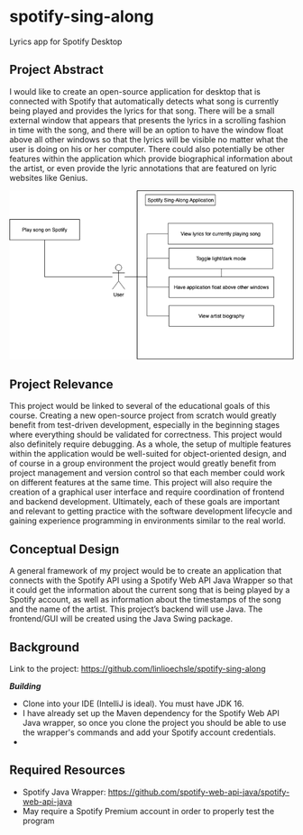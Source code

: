# spotify-sing-along
Lyrics app for Spotify Desktop

## Project Abstract
I would like to create an open-source application for desktop that is connected with Spotify that automatically detects what song is currently being played and provides the lyrics for that song. There will be a small external window that appears that presents the lyrics in a scrolling fashion in time with the song, and there will be an option to have the window float above all other windows so that the lyrics will be visible no matter what the user is doing on his or her computer. There could also potentially be other features within the application which provide biographical information about the artist, or even provide the lyric annotations that are featured on lyric websites like Genius.

![Use Case Image](Spotify_Sing_Along_Use_Case.png)

## Project Relevance
This project would be linked to several of the educational goals of this course. Creating a new open-source project from scratch would greatly benefit from test-driven development, especially in the beginning stages where everything should be validated for correctness. This project would also definitely require debugging. As a whole, the setup of multiple features within the application would be well-suited for object-oriented design, and of course in a group environment the project would greatly benefit from project management and version control so that each member could work on different features at the same time. This project will also require the creation of a graphical user interface and require coordination of frontend and backend development. Ultimately, each of these goals are important and relevant to getting practice with the software development lifecycle and gaining experience programming in environments similar to the real world.

## Conceptual Design
A general framework of my project would be to create an application that connects with the Spotify API using a Spotify Web API Java Wrapper so that it could get the information about the current song that is being played by a Spotify account, as well as information about the timestamps of the song and the name of the artist. This project’s backend will use Java. The frontend/GUI will be created using the Java Swing package.

## Background
Link to the project: <https://github.com/linlioechsle/spotify-sing-along>

***Building***
- Clone into your IDE (IntelliJ is ideal). You must have JDK 16.
- I have already set up the Maven dependency for the Spotify Web API Java wrapper, so once you clone the project you should be able to use the wrapper's commands and add your Spotify account credentials.
- 

## Required Resources
- Spotify Java Wrapper: <https://github.com/spotify-web-api-java/spotify-web-api-java>
- May require a Spotify Premium account in order to properly test the program
